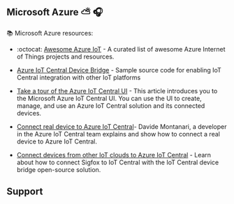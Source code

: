 
## Microsoft Azure :partly_sunny: 🎧

📚 Microsoft Azure resources:


 * :octocat: [Awesome Azure IoT](https://github.com/Azure/iot) - A curated list of awesome Azure Internet of Things projects and resources.
 
 * [Azure IoT Central Device Bridge](https://github.com/Azure/iotc-device-bridge) - Sample source code for enabling IoT Central integration with other IoT platforms
 
* [Take a tour of the Azure IoT Central UI](https://docs.microsoft.com/en-us/azure/iot-central/overview-iot-central-tour) - This article introduces you to the Microsoft Azure IoT Central UI. You can use the UI to create, manage, and use an Azure IoT Central solution and its connected devices.
 
 * [Connect real device to Azure IoT Central](https://www.youtube.com/watch?v=mvxFx8-ICw4)- Davide Montanari, a developer in the Azure IoT Central team explains and show how to connect a real device to Azure IoT Central.
 
 * [Connect devices from other IoT clouds to Azure IoT Central](https://www.youtube.com/watch?v=O5UqYugLDHI) - Learn about how to connect Sigfox to IoT Central with the IoT Central device bridge open-source solution.

Support
-------
